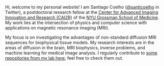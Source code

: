 Hi, welcome to my personal website! I am Santiago Coelho ([@santicoelho](https://twitter.com/santicoelho) in Twitter), a postdoctoral research fellow at the [Center for Advanced Imaging Innovation and Research (CAI2R)](https://cai2r.net) of the [NYU Grossman School of Medicine](https://med.nyu.edu/). My work lies at the intersection of physics and computer science with applications on magnetic resonance imaging (MRI). 

My focus is on investigating the advantages of non-standard diffusion MRI sequences for biophysical tissue models. My research interests are in the areas of diffusion in the brain, MRI biophysics, inverse problems, and machine learning for medical image analysis. I regularly contribute to [some repositories from my lab here](https://github.com/NYU-DiffusionMRI), feel free to check them out.


<!---
santiagocoelho/santiagocoelho is a ✨ special ✨ repository because its `README.md` (this file) appears on your GitHub profile.
You can click the Preview link to take a look at your changes.
--->

